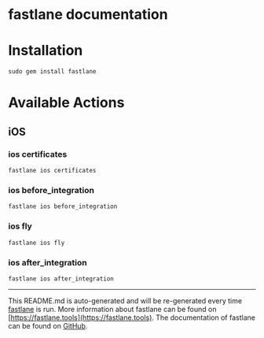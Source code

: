 fastlane documentation
================
# Installation
```
sudo gem install fastlane
```
# Available Actions
## iOS
### ios certificates
```
fastlane ios certificates
```

### ios before_integration
```
fastlane ios before_integration
```

### ios fly
```
fastlane ios fly
```

### ios after_integration
```
fastlane ios after_integration
```


----

This README.md is auto-generated and will be re-generated every time [fastlane](https://fastlane.tools) is run.
More information about fastlane can be found on [https://fastlane.tools](https://fastlane.tools).
The documentation of fastlane can be found on [GitHub](https://github.com/fastlane/fastlane/tree/master/fastlane).
